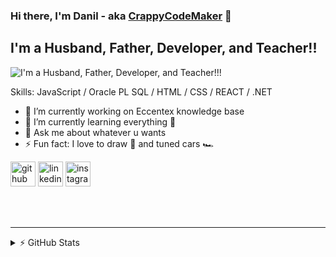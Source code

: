 ### Hi there, I'm Danil - aka [CrappyCodeMaker](https://github.com/CrappyCodeMaker) 👋

## I'm a Husband, Father, Developer, and Teacher!!

![I'm a Husband, Father, Developer, and Teacher!!!](https://arturssmirnovs.github.io/github-profile-readme-generator/images/banner.png)

Skills: JavaScript / Oracle PL SQL / HTML / CSS / REACT / .NET

- 🔭 I’m currently working on Eccentex knowledge base
- 🌱 I’m currently learning everything 🤣
- 💬 Ask me about whatever u wants
- ⚡ Fun fact: I love to draw 🎨 and tuned cars 🏎️

[<img src='https://cdn.jsdelivr.net/npm/simple-icons@3.0.1/icons/github.svg' alt='github' height='40'>](https://github.com/CrappyCodeMaker) [<img src='https://cdn.jsdelivr.net/npm/simple-icons@3.0.1/icons/linkedin.svg' alt='linkedin' height='40'>](https://www.linkedin.com/in/dani-dani/) [<img src='https://cdn.jsdelivr.net/npm/simple-icons@3.0.1/icons/instagram.svg' alt='instagram' height='40'>](https://www.instagram.com/danil_ej9/)

<br />
<br />

---

<details>
  <summary>⚡ GitHub Stats</summary>

![CrappyCodeMaker's GitHub stats](https://github-readme-stats.vercel.app/api?username=CrappyCodeMaker&&theme=nord&show_icons=true&count_private=true&hide=prs)

[![Top Langs](https://github-readme-stats.vercel.app/api/top-langs/?username=CrappyCodeMaker&theme=nord&show_icons=true&count_private=true)](https://github.com/anuraghazra/github-readme-stats)

</details>

